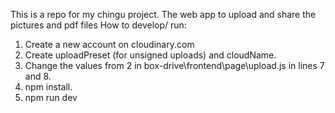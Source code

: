 This is a repo for my chingu project. The web app to upload and share the
pictures and pdf files How to develop/ run:

1. Create a new account on cloudinary.com
2. Create uploadPreset (for unsigned uploads) and cloudName.
3. Change the values from 2 in box-drive\frontend\page\upload.js in lines 7
   and 8.
4. npm install.
5. npm run dev
